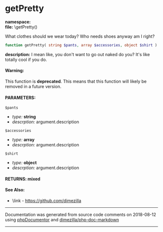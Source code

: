 # getPretty
**namespace:** \
**file:** \getPretty()

What clothes should we wear today? Who needs shoes anyway am I right?

```php
function getPretty( string $pants, array $accessories, object $shirt ): mixed
```

**description:** I mean like, you don't want to go out naked do you? It's like totally cool if you do.

#### Warning:
This function is **deprecated**. This means that this function will likely be removed in a future version.

#### PARAMETERS:

`$pants`
  - *type:* **string**
  - *descrption:* argument.description

`$accessories`
  - *type:* **array**
  - *descrption:* argument.description

`$shirt`
  - *type:* **object**
  - *descrption:* argument.description

#### RETURNS: mixed


#### **See Also:**
  * \link - https://github.com/dimezilla

___
Documentation was generated from source code comments on 2018-08-12 using [phpDocumentor](http://www.phpdoc.org/) and [dimezilla/php-doc-markdown](https://github.com/dimezilla/php-doc-markdown)
___
